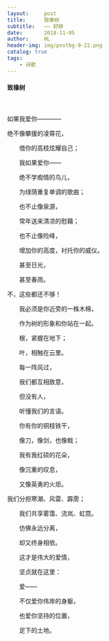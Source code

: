 ```yaml
---
layout:     post
title:      致橡树
subtitle:   —— 舒婷
date:       2018-11-05
author:     HL
header-img: img/postbg-9-22.png
catalog: true
tags:
    - 诗歌
---
```


<h4>致橡树</h4>
　　

   如果我爱你————

   绝不像攀援的凌霄花，

　　借你的高枝炫耀自己；

　　我如果爱你——

　　绝不学痴情的鸟儿，

　　为绿荫重复单调的歌曲；

　　也不止像泉源，

　　常年送来清凉的慰藉；

　　也不止像险峰，

　　增加你的高度，衬托你的威仪。

　　甚至日光，

　　甚至春雨。

 不，这些都还不够！

　　我必须是你近旁的一株木棉，

　　作为树的形象和你站在一起。

　　根，紧握在地下；

　　叶，相触在云里。

　　每一阵风过，

　　我们都互相致意，

　　但没有人，

　　听懂我们的言语。

　　你有你的铜枝铁干，

　　像刀，像剑，也像戟；

　　我有我红硕的花朵，

　　像沉重的叹息，

　　又像英勇的火炬。

   我们分担寒潮、风雷、霹雳；

　　我们共享雾霭、流岚、虹霓。

　　仿佛永远分离，

　　却又终身相依。

　　这才是伟大的爱情，

　　坚贞就在这里：

　　爱——

　　不仅爱你伟岸的身躯，

　　也爱你坚持的位置，

　　足下的土地。
